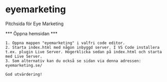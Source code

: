 # eyemarketing
Pitchsida för Eye Marketing

*** Öppna hemsidan ***

    1. Öppna mappen "eyemarketing" i valfri code editor.
    2. Starta index.html med någon inbyggd server. I VS Code installera t.ex. plugin Live Server. Högerklicka sedan på index.html och starta med Live Server.
    3. Som alternativ kan du också se sidan via denna adressen:
    eyemarketing.se/

    God utvärdering!

